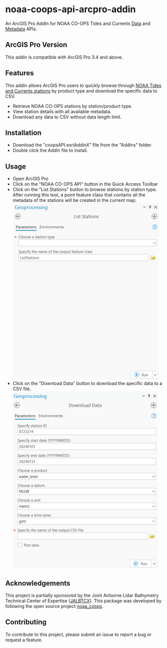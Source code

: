 # noaa-coops-api-arcpro-addin
An ArcGIS Pro AddIn for NOAA CO-OPS Tides and Currents [Data](https://api.tidesandcurrents.noaa.gov/api/prod/) and [Metadata](https://api.tidesandcurrents.noaa.gov/mdapi/prod/) APIs. 

## ArcGIS Pro Version
This addin is compatible with ArcGIS Pro 3.4 and above.

## Features
This addin allows ArcGIS Pro users to quickly browse through [NOAA Tides and Currents stations](https://tidesandcurrents.noaa.gov/) by product type and download the specific data to CSV.

- Retrieve NOAA CO-OPS stations by station/product type.
- View station details with all available metadata.
- Download any data to CSV without data length limit.

## Installation

- Download the "coopsAPI.esriAddinX" file from the "AddIns" folder.
- Double click the AddIn file to install.

## Usage

- Open ArcGIS Pro
- Click on the "NOAA CO-OPS API" button in the Quick Access Toolbar
- Click on the "List Stations" button to browse stations by station type. After running this tool, a point feature class that contains all the metadata of the stations will be created in the current map.
![List Stations](Images/List_Stations.png)
- Click on the "Download Data" button to download the specific data to a CSV file.
![Download Data](Images/Download_Data.png)

## Acknowledgements

This project is partially sponsored by the Joint Airborne Lidar Bathymetry Technical Center of Expertise ([JALBTCX](https://jalbtcx.usace.army.mil/)). 
This package was developed by following the open source project [noaa_coops](https://github.com/GClunies/noaa_coops).

## Contributing

To contribute to this project, please submit an issue to report a bug or request a feature.

